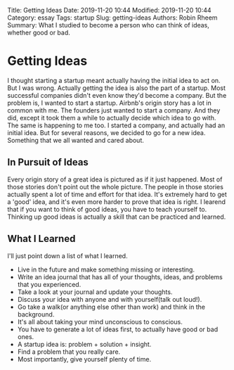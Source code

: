 Title: Getting Ideas
Date: 2019-11-20 10:44
Modified: 2019-11-20 10:44
Category: essay
Tags: startup
Slug: getting-ideas
Authors: Robin Rheem
Summary: What I studied to become a person who can think of ideas, whether good or bad.

# Getting Ideas
I thought starting a startup meant actually having the initial idea to act on.
But I was wrong.
Actually getting the idea is also the part of a startup.
Most successful companies didn't even know they'd become a company.
But the problem is, I wanted to start a startup.
Airbnb's origin story has a lot in common with me.
The founders just wanted to start a company.
And they did, except it took them a while to actually decide which idea to go with.
The same is happening to me too.
I started a company, and actually had an initial idea.
But for several reasons, we decided to go for a new idea.
Something that we all wanted and cared about.

## In Pursuit of Ideas
Every origin story of a great idea is pictured as if it just happened.
Most of those stories don't point out the whole picture.
The people in those stories actually spent a lot of time and effort for that idea.
It's extremely hard to get a 'good' idea, and it's even more harder to prove that idea is right.
I learend that if you want to think of good ideas, you have to teach yourself to.
Thinking up good ideas is actually a skill that can be practiced and learned.

## What I Learned
I'll just point down a list of what I learned.

* Live in the future and make something missing or interesting.
* Write an idea journal that has all of your thoughts, ideas, and problems that you experienced.
* Take a look at your journal and update your thoughts.
* Discuss your idea with anyone and with yourself(talk out loud!).
* Go take a walk(or anything else other than work) and think in the background.
* It's all about taking your mind unconscious to conscious.
* You have to generate a lot of ideas first, to actually have good or bad ones.
* A startup idea is: problem + solution + insight.
* Find a problem that you really care.
* Most importantly, give yourself plenty of time.

